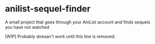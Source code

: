 # anilist-sequel-finder
A small project that goes through your AniList account and finds sequels you have not watched

[WIP] Probably doesan't work until this line is removed.